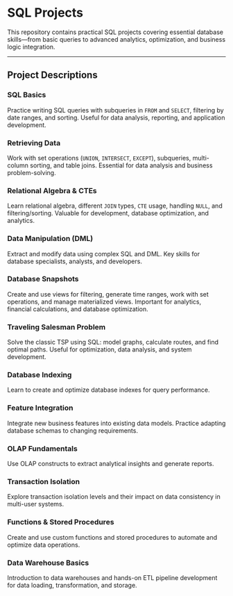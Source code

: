 
# SQL Projects

This repository contains practical SQL projects covering essential database skills—from basic queries to advanced analytics, optimization, and business logic integration.

---

## **Project Descriptions**

### **SQL Basics**

Practice writing SQL queries with subqueries in `FROM` and `SELECT`, filtering by date ranges, and sorting. Useful for data analysis, reporting, and application development.

### **Retrieving Data**

Work with set operations (`UNION`, `INTERSECT`, `EXCEPT`), subqueries, multi-column sorting, and table joins. Essential for data analysis and business problem-solving.

### **Relational Algebra & CTEs**

Learn relational algebra, different `JOIN` types, `CTE` usage, handling `NULL`, and filtering/sorting. Valuable for development, database optimization, and analytics.

### **Data Manipulation (DML)**

Extract and modify data using complex SQL and DML. Key skills for database specialists, analysts, and developers.

### **Database Snapshots**

Create and use views for filtering, generate time ranges, work with set operations, and manage materialized views. Important for analytics, financial calculations, and database optimization.

### **Traveling Salesman Problem**

Solve the classic TSP using SQL: model graphs, calculate routes, and find optimal paths. Useful for optimization, data analysis, and system development.

### **Database Indexing**

Learn to create and optimize database indexes for query performance.

### **Feature Integration**

Integrate new business features into existing data models. Practice adapting database schemas to changing requirements.

### **OLAP Fundamentals**

Use OLAP constructs to extract analytical insights and generate reports.

### **Transaction Isolation**

Explore transaction isolation levels and their impact on data consistency in multi-user systems.

### **Functions & Stored Procedures**

Create and use custom functions and stored procedures to automate and optimize data operations.

### **Data Warehouse Basics**

Introduction to data warehouses and hands-on ETL pipeline development for data loading, transformation, and storage.
